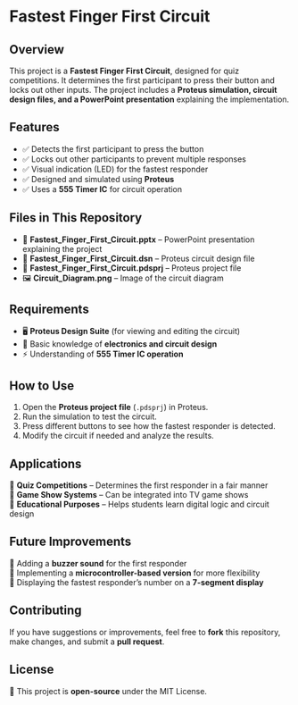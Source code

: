 # Fastest Finger First Circuit

## Overview
This project is a **Fastest Finger First Circuit**, designed for quiz competitions. It determines the first participant to press their button and locks out other inputs. The project includes a **Proteus simulation, circuit design files, and a PowerPoint presentation** explaining the implementation.

## Features
- ✅ Detects the first participant to press the button  
- ✅ Locks out other participants to prevent multiple responses  
- ✅ Visual indication (LED) for the fastest responder  
- ✅ Designed and simulated using **Proteus**  
- ✅ Uses a **555 Timer IC** for circuit operation  

## Files in This Repository
- 📂 **Fastest_Finger_First_Circuit.pptx** – PowerPoint presentation explaining the project  
- 📂 **Fastest_Finger_First_Circuit.dsn** – Proteus circuit design file  
- 📂 **Fastest_Finger_First_Circuit.pdsprj** – Proteus project file  
- 🖼 **Circuit_Diagram.png** – Image of the circuit diagram  

## Requirements
- 🖥 **Proteus Design Suite** (for viewing and editing the circuit)  
- 🔧 Basic knowledge of **electronics and circuit design**  
- ⚡ Understanding of **555 Timer IC operation**  

## How to Use
1. Open the **Proteus project file** (`.pdsprj`) in Proteus.  
2. Run the simulation to test the circuit.  
3. Press different buttons to see how the fastest responder is detected.  
4. Modify the circuit if needed and analyze the results.  

## Applications
📌 **Quiz Competitions** – Determines the first responder in a fair manner  
📌 **Game Show Systems** – Can be integrated into TV game shows  
📌 **Educational Purposes** – Helps students learn digital logic and circuit design  

## Future Improvements
🚀 Adding a **buzzer sound** for the first responder  
🚀 Implementing a **microcontroller-based version** for more flexibility  
🚀 Displaying the fastest responder’s number on a **7-segment display**  

## Contributing
If you have suggestions or improvements, feel free to **fork** this repository, make changes, and submit a **pull request**.

## License
📜 This project is **open-source** under the MIT License.

